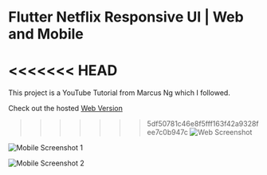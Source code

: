 # Flutter Netflix Responsive UI | Web and Mobile

<<<<<<< HEAD
=======
This project is a YouTube Tutorial from Marcus Ng which I followed.

Check out the hosted [Web Version](https://wizzel1.github.io/flutter-netflix-clone-web/#/)

>>>>>>> 5df50781c46e8f5fff163f42a9328fee7c0b947c
![Web Screenshot](screenshots/web.png)

![Mobile Screenshot 1](screenshots/mobile0.png)

![Mobile Screenshot 2](screenshots/mobile1.png)
